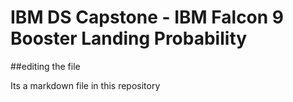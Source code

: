 # IBM DS Capstone - IBM Falcon 9 Booster Landing Probability

##editing the file

Its a markdown file in this repository
